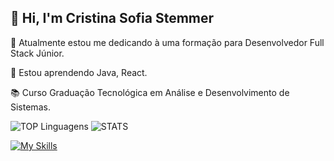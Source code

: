 ## 👋 Hi, I'm Cristina Sofia Stemmer

🔭 Atualmente estou me dedicando à uma formação para Desenvolvedor Full Stack Júnior.

🌱 Estou aprendendo Java, React.

📚 Curso Graduação Tecnológica em Análise e Desenvolvimento de Sistemas.

![TOP Linguagens](https://github-readme-stats.vercel.app/api/top-langs/?username=cristinasstemmer&layout=compact&theme=dracula)
![STATS]([https://github-readme-stats.vercel.app/api?cristinasstemmer&show_icons=true&theme=dracula&include_all_commits=true&count_private=true])

[![My Skills](https://skillicons.dev/icons?i=java,js,ts,nodejs,html,css&perline=6)](https://skillicons.dev)


